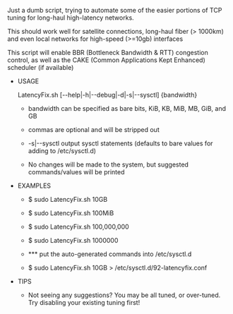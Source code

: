 Just a dumb script, trying to automate some of the easier portions of TCP tuning for long-haul high-latency networks.

This should work well for satellite connections, long-haul fiber (> 1000km)
and even local networks for high-speed (>=10gb) interfaces

This script will enable BBR (Bottleneck Bandwidth & RTT) congestion control,
as well as the CAKE (Common Applications Kept Enhanced) scheduler (if available)

* USAGE

	LatencyFix.sh [--help|-h|--debug|-d|-s|--sysctl] {bandwidth}

	* bandwidth can be specified as bare bits, KiB, KB, MiB, MB, GiB, and GB
	
	* commas are optional and will be stripped out
	
 	* -s|--sysctl  output sysctl statements (defaults to bare values for adding to /etc/sysctl.d)
	
	* No changes will be made to the system, but suggested commands/values will be printed


* EXAMPLES

	* $ sudo LatencyFix.sh  10GB
	* $ sudo LatencyFix.sh  100MiB
	* $ sudo LatencyFix.sh  100,000,000
	* $ sudo LatencyFix.sh  1000000

	* *** put the auto-generated commands into /etc/sysctl.d

	* $ sudo LatencyFix.sh  10GB > /etc/sysctl.d/92-latencyfix.conf
	
* TIPS

	* Not seeing any suggestions?  You may be all tuned, or over-tuned.  Try disabling your existing tuning first!

